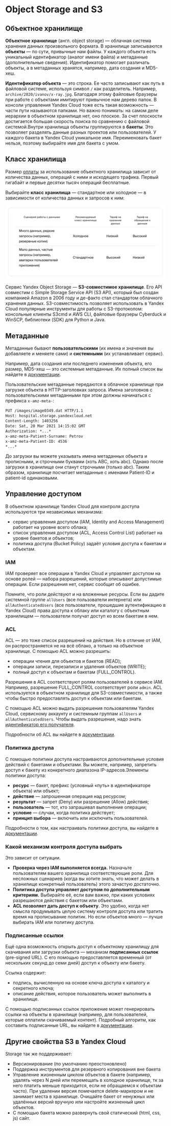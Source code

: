 # Object Storage and S3

## Объектное хранилище

**Объектное хранилище** (англ. object storage) — облачная система хранения данных произвольного формата. В хранилище записываются **объекты** — по сути, привычные нам файлы. У каждого объекта есть уникальный идентификатор (аналог имени файла) и метаданные (дополнительные сведения). Идентификатор помогает различать объекты, а в метаданных хранятся, например, дата создания и MD5-хеш.

**Идентификатор объекта** — это строка. Ее часто записывают как путь в файловой системе, используя символ `/` как разделитель. Например, `archive/2020/ivanov/x-ray.jpg`. Благодаря этому файловые браузеры при работе с объектами имитируют привычное нам дерево папок. В консоли управления Yandex Cloud тоже есть такая возможность — части пути называются папками. Но важно понимать: на самом деле иерархии в объектном хранилище нет, оно плоское. За счет плоскости достигается большая скорость поиска по сравнению с файловой системой.Внутри хранилища объекты группируются в **бакеты**. Это позволяет разделять данные разных проектов или пользователей. У каждого бакета в Yandex Cloud уникальное имя. Переименовать бакет нельзя, поэтому выбирайте имя для бакета с умом.

## Класс хранилища

Размер [оплаты](https://cloud.yandex.ru/docs/storage/pricing) за использование объектного хранилища зависит от количества данных, операций с ними и исходящего трафика. Первый гигабайт и первые десятки тысяч операций бесплатные.

Выбирайте **класс хранилища** — стандартное или холодное — в зависимости от количества данных и запросов к ним:

![](<../../../.gitbook/assets/изображение (4).png>)

Сервис Yandex Object Storage — **S3-совместимое хранилище**. Его API совместим с Simple Storage Service API (S3 API), который был создан компанией Amazon в 2006 году и де-факто стал стандартом облачного хранения данных. S3-совместимость позволяет использовать в Yandex Cloud популярные инструменты для работы с S3-протоколом: консольные клиенты S3cmd и AWS CLI, файловые браузеры Cyberduck и WinSCP, библиотеки (SDK) для Python и Java.

## Метаданные

Метаданные бывают **пользовательскими** (их имена и значения вы добавляете и меняете сами) и **системными** (их устанавливает сервис).

Например, дата создания или последнего изменения объекта, его размер, MD5-хеш — это системные метаданные. Их полный список вы найдете в [документации](https://cloud.yandex.ru/docs/storage/concepts/object#system-meta).

Пользовательские метаданные передаются в облачное хранилище при загрузке объекта в HTTP-заголовках запроса. Имена заголовков с пользовательскими метаданными при этом должны начинаться с префикса `x-amz-meta-`:

```
PUT /images/image0349.dat HTTP/1.1
Host: hospital.storage.yandexcloud.net
Content-Length: 1403256
Date: Sat, 20 Mar 2021 14:15:02 GMT
Authorization: *...*
x-amz-meta-Patient-Surname: Petrov
x-amz-meta-Patient-ID: 4536
*...* 
```

До загрузки вы можете указывать имена метаданных объекта и прописными, и строчными буквами (хоть ABC, хоть abc). Однако после загрузки в хранилище они станут строчными (только abc). Таким образом, хранилище посчитает метаданные с именами Patient-ID и patient-id одинаковыми.

## Управление доступом

В объектном хранилище Yandex Cloud для контроля доступа используются три независимых механизма:

* сервис управления доступом (IAM, Identity and Access Management) работает на уровне всего облака;
* список управления доступом (ACL, Access Control List) работает на уровне бакетов и объектов;
* политика доступа (Bucket Policy) задаёт условия доступа к бакетам и объектам.

### IAM

IAM проверяет все операции в Yandex Cloud и управляет доступом на основе ролей — набора разрешений, которые описывают допустимые операции. Если разрешения нет, сервис сообщит об ошибке.

Помните, что роли действуют и на вложенные ресурсы. Если вы дадите системной группе `allUsers` (все пользователи интернета) или `allAuthenticatedUsers` (все пользователи, прошедшие аутентификацию в Yandex Cloud) права доступа к облаку или каталогу с объектным хранилищем — пользователи получат доступ ко всем бакетам в нем.

### ACL

ACL — это тоже список разрешений на действия. Но в отличие от IAM, он распространяется не на всё облако, а только на объектное хранилище. С помощью ACL можно разрешить:

* операции чтения для объектов и бакетов (READ);
* операции записи, перезаписи и удаления объектов (WRITE);
* полный доступ к объектам и бакетам (FULL\_CONTROL).

Разрешения в ACL соответствуют ролям пользователей в сервисе IAM. Например, разрешение FULL\_CONTROL соответствует роли `admin`. ACL используется в объектном хранилище для S3-совместимости, а также чтобы быстро предоставлять доступ к объектам или бакетам.

С помощью ACL можно выдать разрешения пользователям Yandex Cloud, сервисному аккаунту и системным группам `allUsers` и `allAuthenticatedUsers`. Чтобы выдать разрешение, надо знать [идентификатор его получателя](https://cloud.yandex.ru/docs/storage/concepts/acl#accounts-ids).

Подробности об ACL вы найдете в [документации](https://cloud.yandex.ru/docs/storage/concepts/acl).

### Политика доступа

С помощью политики доступа настраиваются дополнительные условия действий с бакетами и объектами. Вы можете, например, запретить доступ к бакету из конкретного диапазона IP-адресов.Элементы политики доступа:

* **ресурс** — бакет, префикс (условный «путь» в идентификаторе объекта) или объект;
* **действие** — запрошенная операция над ресурсом;
* **результат** — запрет (Deny) или разрешение (Allow) действия;
* **пользователь** — тот, кто запрашивал выполнение операции;
* **условие** — случаи, когда политика действует;
* **принцип выбора** — включить или исключить пользователей.

Подробности о том, как настраивать политики доступа, вы найдете в [документации](https://cloud.yandex.ru/docs/storage/concepts/policy).

### Какой механизм контроля доступа выбрать

Это зависит от ситуации.

* **Проверка через IAM выполняется всегда.** Назначьте пользователям вашего хранилища соответствующие роли. Для несложных сценариев (когда вы хотите знать, что может делать в хранилище конкретный пользователь) этого зачастую достаточно.
* **Политика доступа управляет доступом по дополнительным критериям.** Выбирайте её, если вам важно, при каких условиях разрешаются действия с бакетом или объектами.
* **ACL позволяет дать доступ к объекту**. Это удобно, когда нет смысла продумывать целую систему контроля доступа или тратить время на прописывание политик. Но если объектов много — лучше выбирать IAM или политику доступа.

### Подписанные ссылки

Ещё одна возможность открыть доступ к объектному хранилищу для скачивания или загрузки объекта — механизм **подписанных ссылок** (pre-signed URL). С его помощью предоставляется временный (от нескольких секунд до семи дней) доступ к объекту или бакету.

Ссылка содержит:

* подпись, вычисленную на основе ключа доступа к каталогу и секретного ключа;
* описание действия, которое пользователь может выполнить в хранилище.

С помощью подписанных ссылок приложение может генерировать ссылки на объекты в хранилище (например, для пользователей, которые оплатили скачиваемый контент). Подробный алгоритм, как составить подписанные URL, вы найдете в [документации](https://cloud.yandex.ru/docs/storage/concepts/pre-signed-urls).

## Другие свойства S3 в Yandex Cloud

Storage так же поддерживает:

* Версионирование (по умолчанию преостоновлено)
* Поддержка инструментов для резервного копирования вне бакета
* Управление жизненным циклом объектов в бакете (например, удалять через N дней или перемещать в холодное хранилище, тк за него платить меньше приходится, если не обращаемся к объектам часто). При удалении версия помечается delete-маркером и не занимает места в хранилище. Очищайте бакет от ненужных или удалённых версий вручную или настройте жизненный цикл объектов.
* С помощью бакета можно развернуть свой статический (html, css, js) сайт.&#x20;
